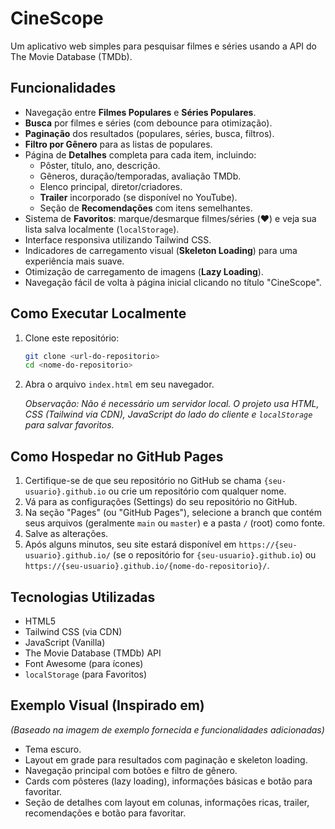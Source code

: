 # CineScope

Um aplicativo web simples para pesquisar filmes e séries usando a API do The Movie Database (TMDb).

## Funcionalidades

*   Navegação entre **Filmes Populares** e **Séries Populares**.
*   **Busca** por filmes e séries (com debounce para otimização).
*   **Paginação** dos resultados (populares, séries, busca, filtros).
*   **Filtro por Gênero** para as listas de populares.
*   Página de **Detalhes** completa para cada item, incluindo:
    *   Pôster, título, ano, descrição.
    *   Gêneros, duração/temporadas, avaliação TMDb.
    *   Elenco principal, diretor/criadores.
    *   **Trailer** incorporado (se disponível no YouTube).
    *   Seção de **Recomendações** com itens semelhantes.
*   Sistema de **Favoritos**: marque/desmarque filmes/séries (❤️) e veja sua lista salva localmente (`localStorage`).
*   Interface responsiva utilizando Tailwind CSS.
*   Indicadores de carregamento visual (**Skeleton Loading**) para uma experiência mais suave.
*   Otimização de carregamento de imagens (**Lazy Loading**).
*   Navegação fácil de volta à página inicial clicando no título "CineScope".

## Como Executar Localmente

1.  Clone este repositório:
    ```bash
    git clone <url-do-repositorio>
    cd <nome-do-repositorio>
    ```
2.  Abra o arquivo `index.html` em seu navegador.

    *Observação: Não é necessário um servidor local. O projeto usa HTML, CSS (Tailwind via CDN), JavaScript do lado do cliente e `localStorage` para salvar favoritos.*

## Como Hospedar no GitHub Pages

1.  Certifique-se de que seu repositório no GitHub se chama `{seu-usuario}.github.io` ou crie um repositório com qualquer nome.
2.  Vá para as configurações (Settings) do seu repositório no GitHub.
3.  Na seção "Pages" (ou "GitHub Pages"), selecione a branch que contém seus arquivos (geralmente `main` ou `master`) e a pasta `/` (root) como fonte.
4.  Salve as alterações.
5.  Após alguns minutos, seu site estará disponível em `https://{seu-usuario}.github.io/` (se o repositório for `{seu-usuario}.github.io`) ou `https://{seu-usuario}.github.io/{nome-do-repositorio}/`.

## Tecnologias Utilizadas

*   HTML5
*   Tailwind CSS (via CDN)
*   JavaScript (Vanilla)
*   The Movie Database (TMDb) API
*   Font Awesome (para ícones)
*   `localStorage` (para Favoritos)

## Exemplo Visual (Inspirado em)

*(Baseado na imagem de exemplo fornecida e funcionalidades adicionadas)*

*   Tema escuro.
*   Layout em grade para resultados com paginação e skeleton loading.
*   Navegação principal com botões e filtro de gênero.
*   Cards com pôsteres (lazy loading), informações básicas e botão para favoritar.
*   Seção de detalhes com layout em colunas, informações ricas, trailer, recomendações e botão para favoritar. 